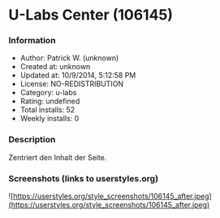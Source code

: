 # U-Labs Center (106145)

### Information
- Author: Patrick W. (unknown)
- Created at: unknown
- Updated at: 10/9/2014, 5:12:58 PM
- License: NO-REDISTRIBUTION
- Category: u-labs
- Rating: undefined
- Total installs: 52
- Weekly installs: 0


### Description
Zentriert den Inhalt der Seite.


### Screenshots (links to userstyles.org)
![https://userstyles.org/style_screenshots/106145_after.jpeg](https://userstyles.org/style_screenshots/106145_after.jpeg)



